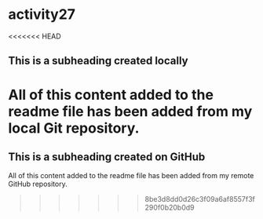 # activity27

<<<<<<< HEAD
## This is a subheading created locally

All of this content added to the readme file has been added from my local Git repository.
=======
## This is a subheading created on GitHub

All of this content added to the readme file has been added from my remote GitHub repository.
>>>>>>> 8be3d8dd0d26c3f09a6af8557f3f290f0b20b0d9
